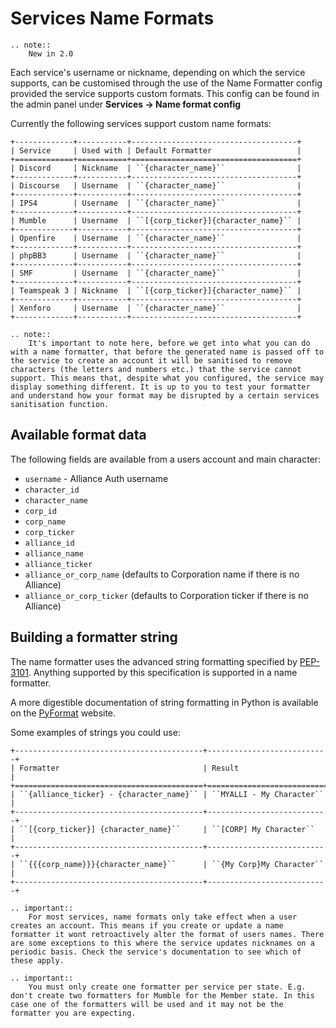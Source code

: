 # Services Name Formats

```eval_rst
.. note::
    New in 2.0
```

Each service's username or nickname, depending on which the service supports, can be customised through the use of the Name Formatter config provided the service supports custom formats. This config can be found in the admin panel under **Services -> Name format config**

Currently the following services support custom name formats:

```eval_rst
+-------------+-----------+-------------------------------------+
| Service     | Used with | Default Formatter                   |
+=============+===========+=====================================+
| Discord     | Nickname  | ``{character_name}``                |
+-------------+-----------+-------------------------------------+
| Discourse   | Username  | ``{character_name}``                |
+-------------+-----------+-------------------------------------+
| IPS4        | Username  | ``{character_name}``                |
+-------------+-----------+-------------------------------------+
| Mumble      | Username  | ``[{corp_ticker}]{character_name}`` |
+-------------+-----------+-------------------------------------+
| Openfire    | Username  | ``{character_name}``                |
+-------------+-----------+-------------------------------------+
| phpBB3      | Username  | ``{character_name}``                |
+-------------+-----------+-------------------------------------+
| SMF         | Username  | ``{character_name}``                |
+-------------+-----------+-------------------------------------+
| Teamspeak 3 | Nickname  | ``[{corp_ticker}]{character_name}`` |
+-------------+-----------+-------------------------------------+
| Xenforo     | Username  | ``{character_name}``                |
+-------------+-----------+-------------------------------------+
```

```eval_rst
.. note::
    It's important to note here, before we get into what you can do with a name formatter, that before the generated name is passed off to the service to create an account it will be sanitised to remove characters (the letters and numbers etc.) that the service cannot support. This means that, despite what you configured, the service may display something different. It is up to you to test your formatter and understand how your format may be disrupted by a certain services sanitisation function.
```

## Available format data

The following fields are available from a users account and main character:

 - `username` - Alliance Auth username
 - `character_id`
 - `character_name`
 - `corp_id`
 - `corp_name`
 - `corp_ticker`
 - `alliance_id`
 - `alliance_name`
 - `alliance_ticker`
 - `alliance_or_corp_name` (defaults to Corporation name if there is no Alliance)
 - `alliance_or_corp_ticker` (defaults to Corporation ticker if there is no Alliance)

## Building a formatter string

The name formatter uses the advanced string formatting specified by [PEP-3101](https://www.python.org/dev/peps/pep-3101/). Anything supported by this specification is supported in a name formatter.

A more digestible documentation of string formatting in Python is available on the [PyFormat](https://pyformat.info/) website.

Some examples of strings you could use:
```eval_rst
+------------------------------------------+---------------------------+
| Formatter                                | Result                    |
+==========================================+===========================+
| ``{alliance_ticker} - {character_name}`` | ``MYALLI - My Character`` |
+------------------------------------------+---------------------------+
| ``[{corp_ticker}] {character_name}``     | ``[CORP] My Character``   |
+------------------------------------------+---------------------------+
| ``{{{corp_name}}}{character_name}``      | ``{My Corp}My Character`` |
+------------------------------------------+---------------------------+
```

```eval_rst
.. important::
    For most services, name formats only take effect when a user creates an account. This means if you create or update a name formatter it wont retroactively alter the format of users names. There are some exceptions to this where the service updates nicknames on a periodic basis. Check the service's documentation to see which of these apply.
```

```eval_rst
.. important::
    You must only create one formatter per service per state. E.g. don't create two formatters for Mumble for the Member state. In this case one of the formatters will be used and it may not be the formatter you are expecting.
```
